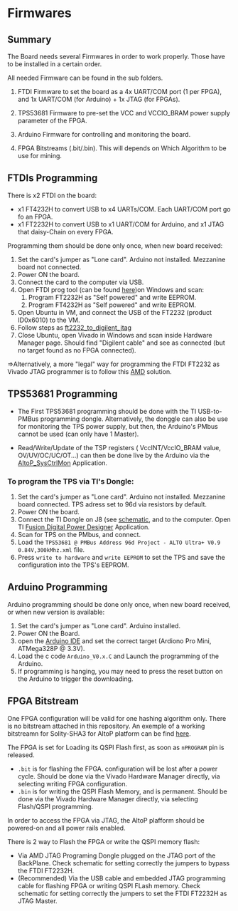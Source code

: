 # Firmwares

## Summary

The Board needs several Firmwares in order to work properly. Those have to be installed in a certain order.

All needed Firmware can be found in the sub folders.

1. FTDI Firmware to set the board as a 4x UART/COM port (1 per FPGA), and 1x UART/COM (for Arduino) + 1x JTAG (for FPGAs).
2. TPS53681 Firmware to pre-set the VCC and VCCIO_BRAM power supply parameter of the FPGA.
3. Arduino Firmware for controlling and monitoring the board.

4. FPGA Bitstreams (.bit/.bin). This will depends on Which Algorithm to be use for mining.
   


## FTDIs Programming
There is x2 FTDI on the board:

- x1 FT4232H to convert USB to x4 UARTs/COM. Each UART/COM port go fo an FPGA.
- x1 FT2232H to convert USB to x1 UART/COM for Arduino, and x1 JTAG that daisy-Chain on every FPGA.

Programming them should be done only once, when new board received:

1. Set the card's jumper as "Lone card". Arduino not installed. Mezzanine board not connected.
2. Power ON the board.
3. Connect the card to the computer via USB.
4. Open FTDI prog tool (can be found [here](https://ftdichip.com/utilities/))on Windows and scan:
    1. Program FT2232H as "Self powered" and write EEPROM.
    2. Program FT4232H as "Self powered" and write EEPROM.
5. Open Ubuntu in VM, and connect the USB of the FT2232 (product ID0x6010) to the VM.
6. Follow steps as [ft2232_to_digilent_jtag](https://gist.github.com/rikka0w0/24b58b54473227502fa0334bbe75c3c1)
7. Close Ubuntu, open Vivado in Windows and scan inside Hardware Manager page. Should find "Digilent cable" and see as connected (but no target found as no FPGA connected).


=>Alternatively, a more "legal" way for programming the FTDI FT2232 as Vivado JTAG programmer is to follow this [AMD](https://docs.amd.com/r/en-US/ug908-vivado-programming-debugging/Programming-FTDI-Devices-for-Vivado-Hardware-Manager-Support) solution.


## TPS53681 Programming

- The First TPS53681 programming should be done with the TI USB-to-PMBus programming dongle. Alternatively, the donggle can also be use for monitoring the TPS power supply, but then, the Arduino's PMbus cannot be used (can only have 1 Master).

- Read/Write/Update of the TSP registers ( VccINT/VccIO_BRAM value, OV/UV/OC/UC/OT...) can then be done live by the Arduino via the [AltoP_SysCtrlMon](https://github.com/OlivierHK/AltoP_SysCtrlMon) Application.

### To program the TPS via TI's Dongle:
1. Set the card's jumper as "Lone card". Arduino not installed. Mezzanine board connected. TPS adress set to 96d via resistors by default.
2. Power ON the board.
3. Connect the TI Dongle on J8 (see [schematic](https://github.com/OlivierHK/Alto_UltraP_Board_V1.0/tree/main/Schematic), and to the computer. Open TI [Fusion Digital Power Designer](https://www.ti.com/tool/FUSION_DIGITAL_POWER_DESIGNER) Application.
4. Scan for TPS on the PMbus, and connect.
5. Load the `TPS53681 @ PMBus Address 96d Project - ALTO Ultra+ V0.9 0.84V,300kMhz.xml` file.
6. Press `write to hardware` and `write EEPROM` to set the TPS and save the configuration into the TPS's EEPROM.


## Arduino Programming

Arduino programming should be done only once, when new board received, or when new version is available:

1. Set the card's jumper as "Lone card". Arduino installed.
2. Power ON the Board.
3. open the [Arduino IDE](https://www.arduino.cc/en/software/) and set the correct target (Ardiono Pro Mini, ATMega328P @ 3.3V).
4. Load the c code `Arduino_V0.x.C` and Launch the programming of the Arduino.
5. If programming is hanging, you may need to press the reset button on the Arduino to trigger the downloading.

## FPGA Bitstream

One FPGA configuration will be valid for one hashing algorithm only. There is no bitstream attached in this repository. An exemple of a working bitstreamn for Solity-SHA3 for AltoP platform can be find [here](https://github.com/OlivierHK/FPGA_Monolithic_SHA3-Solidity_Miner_VU9p_600MHz).

The FPGA is set for Loading its QSPI Flash first, as soon as `nPROGRAM` pin is released.

- `.bit` is for flashing the FPGA. configuration will be lost after a power cycle. Should be done via the Vivado Hardware Manager directly, via selecting writing FPGA configuration.
- `.bin` is for writing the QSPI Flash Memory, and is permanent. Should be done via the Vivado Hardware Manager directly, via selecting Flash/QSPI programming.

In order to access the FPGA via JTAG, the AltoP plafform should be powered-on and all power rails enabled.

There is 2 way to Flash the FPGA or write the QSPI memory flash:
- Via AMD JTAG Programing Dongle plugged on the JTAG port of the BackPlane. Check schematic for setting correctly the jumpers to bypass the FTDI FT2232H.
- (Recommended) Via the USB cable and embedded JTAG programming cable for flashing FPGA or writing QSPI FLash memory. Check schematic for setting correctly the jumpers to set the FTDI FT2232H as JTAG Master.
